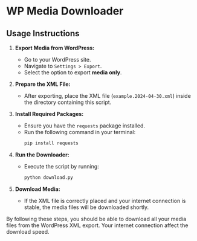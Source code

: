 # WP Media Downloader

## Usage Instructions

1. **Export Media from WordPress:**

   - Go to your WordPress site.
   - Navigate to `Settings > Export`.
   - Select the option to export **media only**.

2. **Prepare the XML File:**

   - After exporting, place the XML file (`example.2024-04-30.xml`) inside the directory containing this script.

3. **Install Required Packages:**

   - Ensure you have the `requests` package installed.
   - Run the following command in your terminal:
     ```bash
     pip install requests
     ```

4. **Run the Downloader:**

   - Execute the script by running:
     ```bash
     python download.py
     ```

5. **Download Media:**
   - If the XML file is correctly placed and your internet connection is stable, the media files will be downloaded shortly.

By following these steps, you should be able to download all your media files from the WordPress XML export.
Your internet connection affect the download speed.
